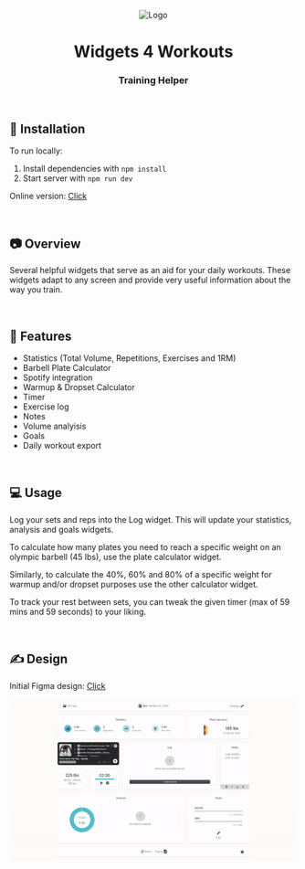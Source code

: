 <br>
<div align="center">
    <img width="50" src="./public/favicon.ico" alt="Logo">
    <h1>Widgets 4 Workouts</h1>
    <h3>Training Helper</h3>
</div>
<br>

## 📒 Installation
To run locally:

1. Install dependencies with `npm install`
2. Start server with `npm run dev`

Online version: [Click](https://edu-flores.github.io/projects/w4w/dist/index.html)

<br>

## 📷 Overview

Several helpful widgets that serve as an aid for your daily workouts. These widgets adapt to any screen and provide very useful information about the way you train.

<br>

## 🦾 Features

* Statistics (Total Volume, Repetitions, Exercises and 1RM)
* Barbell Plate Calculator
* Spotify integration
* Warmup & Dropset Calculator
* Timer
* Exercise log
* Notes
* Volume analyisis
* Goals
* Daily workout export

<br>

## 💻 Usage

Log your sets and reps into the Log widget. This will update your statistics, analysis and goals widgets.

To calculate how many plates you need to reach a specific weight on an olympic barbell (45 lbs), use the plate calculator widget.

Similarly, to calculate the 40%, 60% and 80% of a specific weight for warmup and/or dropset purposes use the other calculator widget.

To track your rest between sets, you can tweak the given timer (max of 59 mins and 59 seconds) to your liking.

<br>

## ✍️ Design

Initial Figma design: [Click](https://www.figma.com/file/UEas8z3y1EDz8s8EHoEV4c/Widgets-4-Workouts?node-id=0%3A1&t=aMvxPbF7AH3Oa9JJ-1)

![W4W Demo](./src/assets/Demo.gif)